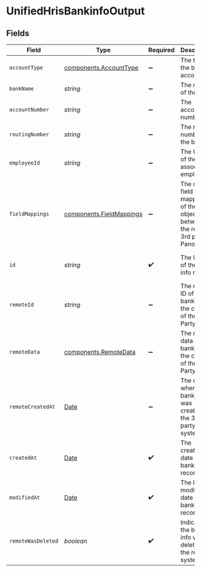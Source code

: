 # UnifiedHrisBankinfoOutput


## Fields

| Field                                                                                         | Type                                                                                          | Required                                                                                      | Description                                                                                   | Example                                                                                       |
| --------------------------------------------------------------------------------------------- | --------------------------------------------------------------------------------------------- | --------------------------------------------------------------------------------------------- | --------------------------------------------------------------------------------------------- | --------------------------------------------------------------------------------------------- |
| `accountType`                                                                                 | [components.AccountType](../../models/components/accounttype.md)                              | :heavy_minus_sign:                                                                            | The type of the bank account                                                                  | CHECKING                                                                                      |
| `bankName`                                                                                    | *string*                                                                                      | :heavy_minus_sign:                                                                            | The name of the bank                                                                          | Bank of America                                                                               |
| `accountNumber`                                                                               | *string*                                                                                      | :heavy_minus_sign:                                                                            | The account number                                                                            | 1234567890                                                                                    |
| `routingNumber`                                                                               | *string*                                                                                      | :heavy_minus_sign:                                                                            | The routing number of the bank                                                                | 021000021                                                                                     |
| `employeeId`                                                                                  | *string*                                                                                      | :heavy_minus_sign:                                                                            | The UUID of the associated employee                                                           | 801f9ede-c698-4e66-a7fc-48d19eebaa4f                                                          |
| `fieldMappings`                                                                               | [components.FieldMappings](../../models/components/fieldmappings.md)                          | :heavy_minus_sign:                                                                            | The custom field mappings of the object between the remote 3rd party & Panora                 | {<br/>"custom_field_1": "value1",<br/>"custom_field_2": "value2"<br/>}                        |
| `id`                                                                                          | *string*                                                                                      | :heavy_check_mark:                                                                            | The UUID of the bank info record                                                              | 801f9ede-c698-4e66-a7fc-48d19eebaa4f                                                          |
| `remoteId`                                                                                    | *string*                                                                                      | :heavy_minus_sign:                                                                            | The remote ID of the bank info in the context of the 3rd Party                                | id_1                                                                                          |
| `remoteData`                                                                                  | [components.RemoteData](../../models/components/remotedata.md)                                | :heavy_minus_sign:                                                                            | The remote data of the bank info in the context of the 3rd Party                              | {<br/>"raw_data": {<br/>"additional_field": "some value"<br/>}<br/>}                          |
| `remoteCreatedAt`                                                                             | [Date](https://developer.mozilla.org/en-US/docs/Web/JavaScript/Reference/Global_Objects/Date) | :heavy_minus_sign:                                                                            | The date when the bank info was created in the 3rd party system                               | 2024-10-01T12:00:00Z                                                                          |
| `createdAt`                                                                                   | [Date](https://developer.mozilla.org/en-US/docs/Web/JavaScript/Reference/Global_Objects/Date) | :heavy_check_mark:                                                                            | The created date of the bank info record                                                      | 2024-10-01T12:00:00Z                                                                          |
| `modifiedAt`                                                                                  | [Date](https://developer.mozilla.org/en-US/docs/Web/JavaScript/Reference/Global_Objects/Date) | :heavy_check_mark:                                                                            | The last modified date of the bank info record                                                | 2024-10-01T12:00:00Z                                                                          |
| `remoteWasDeleted`                                                                            | *boolean*                                                                                     | :heavy_check_mark:                                                                            | Indicates if the bank info was deleted in the remote system                                   | false                                                                                         |